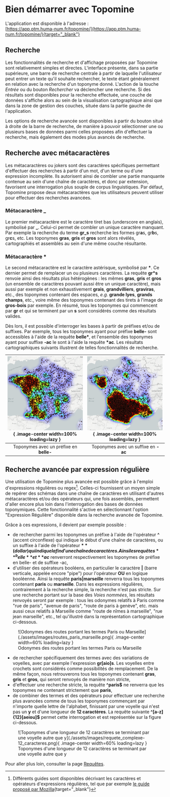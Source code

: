# Bien démarrer avec Topomine

L'application est disponible à l'adresse :<br/>
[https://app.ptm.huma-num.fr/topomine/](https://app.ptm.huma-num.fr/topomine/){target="_blank"}

## Recherche

Les fonctionnalités de recherche et d'affichage proposées par Topomine sont relativement simples et directes. L'interface présente, dans sa partie supérieure, une barre de recherche centrale à partir de laquelle l'utilisateur peut entrer un texte qu'il souhaite rechercher, le texte étant généralement en relation avec la recherche d'un toponyme donné. L'action de la touche *Entrée* ou du bouton *Rechercher* va déclencher une recherche. Si des résultats sont disponibles pour la recherche effectuée, une couche de données s'affiche alors au sein de la visualisation cartographique ainsi que dans la zone de gestion des couches, située dans la partie gauche de l'application.

Les options de recherche avancée sont disponibles à partir du bouton situé à droite de la barre de recherche, de manière à pouvoir sélectionner une ou plusieurs bases de données parmi celles proposées afin d'effectuer la recherche, mais également des modes plus avancés de recherche.

## Recherche avec métacaractères

Les métacaractères ou jokers sont des caractères spécifiques permettant d'effectuer des recherches à partir d'un mot, d'un terme ou d'une expression incomplète. Ils autorisent ainsi de combler une partie manquante contenue au sein d'une chaîne de caractères, et donc par extension, favorisent une interrogation plus souple de corpus linguistiques. Par défaut, Topomine propose deux métacaractères que les utilisateurs peuvent utiliser pour effectuer des recherches avancées.

### Métacaractère _

Le premier métacaractère est le caractère tiret bas (underscore en anglais), symbolisé par **_**. Celui-ci permet de combler un unique caractère manquant. Par exemple la recherche du terme **gr_s** recherche les formes gr**a**s, gr**b**s, gr**c**s, etc. Les toponymes **gras**, **gris** et **gros** sont alors révélés, cartographiés et assemblés au sein d'une même couche résultante.

### Métacaractère \*

Le second métacaractère est le caractère astérisque, symbolisé par **\***. Ce dernier permet de remplacer un ou plusieurs caractères. La requête **gr*s** renvoie ainsi des résultats plus hétérogènes : les mêmes **gras**, **gris** et **gros** (un ensemble de caractères pouvant aussi être un unique caractère), mais aussi par exemple et non exhaustivement **grais**, **grandvilliers**, **graviras**, etc., des toponymes contenant des espaces, *e.g.* **grande lyes**, **grands champs**, etc., voire même des toponymes contenant des tirets à l'image de **gros-bois** par exemple. En résumé, tous les toponymes qui commencent par **gr** et qui se terminent par un **s** sont considérés comme des résultats valides.

Dès lors, il est possible d'interroger les bases à partir de préfixes et/ou de suffixes. Par exemple, tous les toponymes ayant pour préfixe **belle-** sont accessibles à l'aide de la requête **belle\***, et l'ensemble des toponymes ayant pour suffixe **-ac** le sont à l'aide la requête **\*ac**. Les résultats cartographiques suivants illustrent de telles fonctionnalités de recherche.

| ![Cartographie des toponymes avec un suffixe en belle-](assets/images/belle-2-heatmap.png){ .image-center width=100% loading=lazy } | ![Cartographie des toponymes avec un suffixe en -ac](assets/images/ac-2-heatmap.png){ .image-center width=100% loading=lazy } |
|:--:|:--:|
| Toponymes avec un préfixe en **belle-** | &nbsp;Toponymes avec un suffixe en **-ac**&nbsp;&nbsp; |

## Recherche avancée par expression régulière

Une utilisation de Topomine plus avancée est possible grâce à l'emploi d'expressions régulières ou regex[^1]. Celles-ci fournissent un moyen simple de repérer des schémas dans une chaîne de caractères en utilisant d'autres métacaractères et/ou des opérateurs qui, une fois assemblés, permettent d'aller encore plus loin dans l'interrogation des bases de données toponymiques. Cette fonctionnalité s'active en sélectionnant l'option "Expression Régulière" disponible dans la recherche avancée de Topomine.

[^1]: Différents guides sont disponibles décrivant les caractères et opérateurs d'expressions régulières, tel que par exemple [le guide proposé par Mozilla](https://developer.mozilla.org/fr/docs/Web/JavaScript/Guide/Regular_Expressions/Cheatsheet){target="_blank"}

Grâce à ces expressions, il devient par exemple possible :

- de rechercher parmi les toponymes un préfixe à l'aide de l'opérateur **^** (accent circonflexe) qui indique le début d'une chaîne de caractères, ou un suffixe à l'aide de l'opérateur **$** (dollar) qui indique la fin d'une chaîne de caractères. Ainsi les requêtes **^belle** et **ac$** renverront respectivement les toponymes de préfixe en belle- et de suffixe -ac,
- d'utiliser des opérateurs booléens, en particulier le caractère **|** (barre verticale, appelée encore "pipe") pour l'opérateur **OU** en logique booléenne. Ainsi la requête **paris|marseille** renverra tous les toponymes contenant **paris** ou **marseille**. Dans les expressions régulières, contrairement à la recherche simple, la recherche n'est pas stricte. Sur une recherche portant sur la base des *Voies nommées*, les résultats renvoyés seront par exemple : tous les odonymes relatifs à Paris comme "rue de paris", "avenue de paris",  "route de paris à genève", etc. mais aussi ceux relatifs à Marseille comme "route de nîmes à marseille", "rue jean marseille", etc., tel qu'illustré dans la représentation cartographique ci-dessous.

<figure markdown>
  ![Odonymes des routes portant les termes Paris ou Marseille](./assets/images/routes_paris_marseille.png){ .image-center width=60% loading=lazy }
  <figcaption>Odonymes des routes portant les termes Paris ou Marseille</figcaption>
</figure>

- de rechercher spécifiquement des termes avec des variations de voyelles, avec par exemple l'expression **gr[aio]s**. Les voyelles entre crochets sont considérés comme possibilités de remplacement. De la même façon, nous retrouverons tous les toponymes contenant **gras**, **gris** et **gros**, qui seront renvoyés de manière non stricte,
- d'effectuer une recherche stricte, la requête **^paris$** ne renverra que les toponymes ne contenant strictement que **paris**,
- de combiner des termes et des opérateurs pour effectuer une recherche plus avancées comme de tous les toponymes commençant par n'importe quelle lettre de l'alphabet, finissant par une voyelle qui n'est pas un **y** et d'une longueur de **12 caractères**. La requête suivante **^[a-z]{12}[aeiou]\$** permet cette interrogation et est représentée sur la figure ci-dessous.

<figure markdown>
  ![Toponymes d'une longueur de 12 caractères se terminant par une voyelle autre que y](./assets/images/requete_complexe-12_caracteres.png){ .image-center width=60% loading=lazy }
  <figcaption>Toponymes d'une longueur de 12 caractères se terminant par une voyelle autre que y</figcaption>
</figure>

Pour aller plus loin, consulter la page [Requêtes](./requetes.md).
